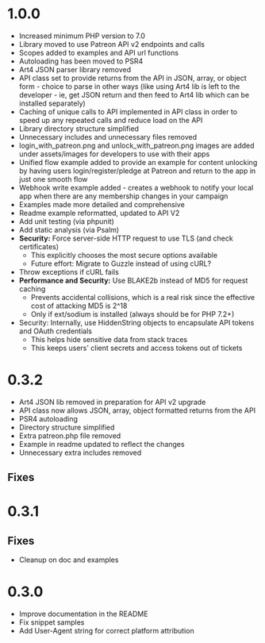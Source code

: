 # 1.0.0

* Increased minimum PHP version to 7.0 
* Library moved to use Patreon API v2 endpoints and calls
* Scopes added to examples and API url functions
* Autoloading has been moved to PSR4
* Art4 JSON parser library removed
* API class set to provide returns from the API in JSON, array, or object form - choice to parse in other ways (like using Art4 lib is left to the developer - ie, get JSON return and then feed to Art4 lib which can be installed separately)
* Caching of unique calls to API implemented in API class in order to speed up any repeated calls and reduce load on the API
* Library directory structure simplified
* Unnecessary includes and unnecessary files removed
* login_with_patreon.png and unlock_with_patreon.png images are added under assets/images for developers to use with their apps
* Unified flow example added to provide an example for content unlocking by having users login/register/pledge at Patreon and return to the app in just one smooth flow
* Webhook write example added - creates a webhook to notify your local app when there are any membership changes in your campaign
* Examples made more detailed and comprehensive
* Readme example reformatted, updated to API V2
* Add unit testing (via phpunit)
* Add static analysis (via Psalm)
* **Security:** Force server-side HTTP request to use TLS (and check certificates)
  * This explicitly chooses the most secure options available
  * Future effort: Migrate to Guzzle instead of using cURL?
* Throw exceptions if cURL fails
* **Performance and Security:** Use BLAKE2b instead of MD5 for request caching
  * Prevents accidental collisions, which is a real risk since the
    effective cost of attacking MD5 is 2^18
  * Only if ext/sodium is installed (always should be for PHP 7.2+)
* Security: Internally, use HiddenString objects to encapsulate API tokens and OAuth credentials
  * This helps hide sensitive data from stack traces
  * This keeps users' client secrets and access tokens out of tickets

# 0.3.2

* Art4 JSON lib removed in preparation for API v2 upgrade
* API class now allows JSON, array, object formatted returns from the API
* PSR4 autoloading
* Directory structure simplified
* Extra patreon.php file removed
* Example in readme updated to reflect the changes
* Unnecessary extra includes removed

## Fixes

# 0.3.1

## Fixes

* Cleanup on doc and examples

# 0.3.0

* Improve documentation in the README
* Fix snippet samples
* Add User-Agent string for correct platform attribution
